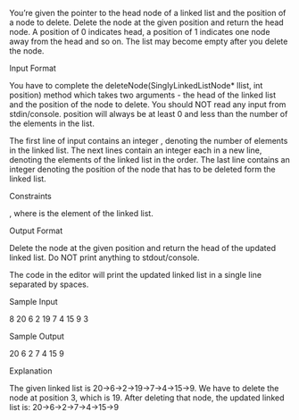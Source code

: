 You’re given the pointer to the head node of a linked list and the position of a node to delete. Delete the node at the given position and return the head node. A position of 0 indicates head, a position of 1 indicates one node away from the head and so on. The list may become empty after you delete the node.

Input Format

You have to complete the deleteNode(SinglyLinkedListNode* llist, int position) method which takes two arguments - the head of the linked list and the position of the node to delete. You should NOT read any input from stdin/console. position will always be at least 0 and less than the number of the elements in the list.

The first line of input contains an integer , denoting the number of elements in the linked list.
The next  lines contain an integer each in a new line, denoting the elements of the linked list in the order.
The last line contains an integer  denoting the position of the node that has to be deleted form the linked list.

Constraints

, where  is the  element of the linked list.

Output Format

Delete the node at the given position and return the head of the updated linked list. Do NOT print anything to stdout/console.

The code in the editor will print the updated linked list in a single line separated by spaces.

Sample Input

8
20
6
2
19
7
4
15
9
3

Sample Output

20 6 2 7 4 15 9

Explanation

The given linked list is 20->6->2->19->7->4->15->9. We have to delete the node at position 3, which is 19. After deleting that node, the updated linked list is: 20->6->2->7->4->15->9
